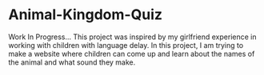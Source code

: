 # Animal-Kingdom-Quiz
Work In Progress... 
This project was inspired by my girlfriend experience in working with children with language delay.
In this project, I am trying to make a website where children can come up and learn about the names of the animal and what sound they make. 
